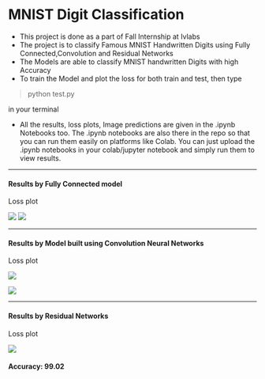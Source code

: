 # MNIST Digit Classification
* This project is done as a part of Fall Internship at Ivlabs
* The project is to classify Famous MNIST Handwritten Digits using Fully Connected,Convolution and Residual Networks
* The Models are able to classify MNIST handwritten Digits with high Accuracy
* To train the Model and plot the loss for both train and test, then type
> python test.py

in your terminal

* All the results, loss plots, Image predictions are given in the .ipynb Notebooks too. The .ipynb notebooks are also there in the repo so that you can run them easily on platforms like Colab. You can just upload the .ipynb notebooks in your colab/jupyter notebook and simply run them to view results.



---


#### Results by Fully Connected model
Loss plot

![](https://i.imgur.com/q92gscY.png)
![](https://i.imgur.com/FLFr0Cx.png)

---

#### Results by Model built using Convolution Neural Networks
Loss plot

![](https://i.imgur.com/rGrIeDc.png)

![](https://i.imgur.com/tOfbXVp.png)

---

#### Results by Residual Networks
Loss plot

![](https://i.imgur.com/GTAKGfO.png)

#### Accuracy: 99.02






